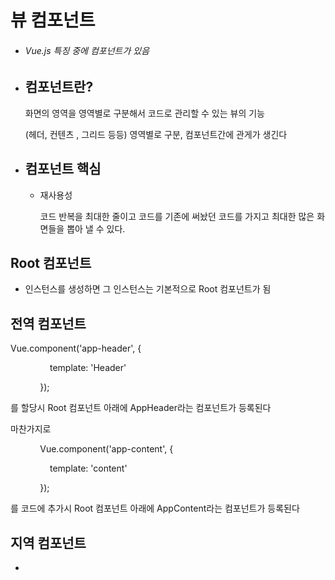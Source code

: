 # 뷰 컴포넌트

- ###### Vue.js 특징 중에 컴포넌트가 있음

- ## 컴포넌트란?
  
  화면의 영역을 영역별로 구분해서 코드로 관리할 수 있는 뷰의 기능
  
  (헤더, 컨텐츠 , 그리드 등등) 영역별로 구분, 컴포넌트간에 관게가 생긴다

- ## 컴포넌트 핵심
  
  - 재사용성
    
    코드 반복을 최대한 줄이고 코드를 기존에 써놨던 코드를 가지고 최대한 많은 화면들을 뽑아 낼 수 있다.

## Root 컴포넌트

- 인스턴스를 생성하면 그 인스턴스는 기본적으로 Root 컴포넌트가 됨



## 전역 컴포넌트

Vue.component('app-header', {

                template: 'Header'

            });

를 할당시 Root 컴포넌트 아래에 AppHeader라는 컴포넌트가 등록된다

마찬가지로

            Vue.component('app-content', {

                template: 'content'

            });

를 코드에 추가시 Root 컴포넌트 아래에 AppContent라는 컴포넌트가 등록된다

## 지역 컴포넌트

- 
